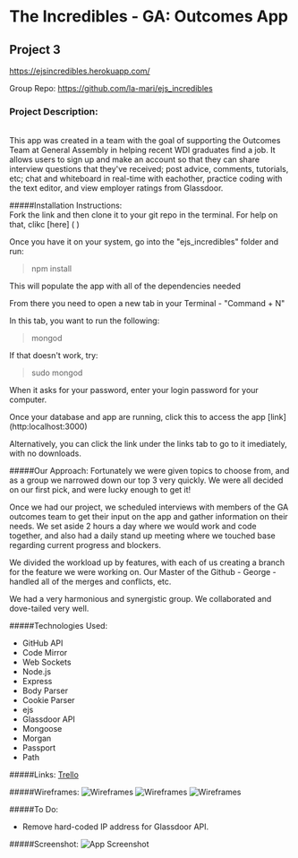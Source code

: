 # The Incredibles - GA: Outcomes App
## Project 3
<https://ejsincredibles.herokuapp.com/>

Group Repo: <https://github.com/la-mari/ejs_incredibles>

### Project Description:
<br>
This app was created in a team with the goal of supporting the Outcomes Team at General Assembly in helping recent WDI graduates find a job. It allows users to sign up and make an account so that they can share interview questions that they've received; post advice, comments, tutorials, etc; chat and whiteboard in real-time with eachother, practice coding with the text editor, and view employer ratings from Glassdoor.
 
#####Installation Instructions:
<br>
Fork the link and then clone it to your git repo in the terminal.  For help on that, clikc [here] ( )

Once you have it on your system, go into the "ejs_incredibles" folder and run:
> npm install

This will populate the app with all of the dependencies needed

From there you need to open a new tab in your Terminal - "Command + N"

In this tab, you want to run the following:

>mongod

If that doesn't work, try:

>sudo mongod

When it asks for your password, enter your login password for your computer.

Once your database and app are running, click this to access the app [link] (http:localhost:3000)

Alternatively, you can click the link under the links tab to go to it imediately, with no downloads.

#####Our Approach:
Fortunately we were given topics to choose from, and as a group we narrowed down our top 3 very quickly.  We were all decided on our first pick, and were lucky enough to get it!

Once we had our project, we scheduled interviews with members of the GA outcomes team to get their input on the app and gather information on their needs. We set aside 2 hours a day where we would work and code together, and also had a daily stand up meeting where we touched base regarding current progress and blockers.

We divided the workload up by features, with each of us creating a branch for the feature we were working on.  Our Master of the Github - George - handled all of the merges and conflicts, etc.

We had a very harmonious and synergistic group.  We collaborated and dove-tailed very well. 

#####Technologies Used:
* GitHub API
* Code Mirror
* Web Sockets
* Node.js
* Express
* Body Parser
* Cookie Parser
* ejs
* Glassdoor API
* Mongoose
* Morgan
* Passport
* Path

#####Links:
[Trello](https://trello.com/b/TlbEq6wv/coming-out-of-ga)

#####Wireframes:
![Wireframes](http://i.imgur.com/kVkN4nG.png "Chat and whiteboard view")
![Wireframes](http://i.imgur.com/Qv3Huyw.png "Interview Questions View")
![Wireframes](http://i.imgur.com/pbqz8CE.png "Posts view")

#####To Do:
* Remove hard-coded IP address for Glassdoor API.


#####Screenshot:
![App Screenshot](http://i.imgur.com/riTQ3gI.png "Incredibles' App Screenshot")


